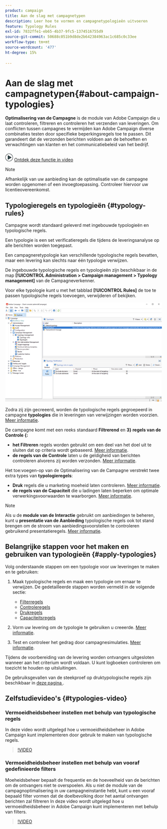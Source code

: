 ```yaml
---
product: campaign
title: Aan de slag met campagnetypen
description: Leer hoe te vormen en campagnetypologieën uitvoeren
feature: Typology Rules
exl-id: 7832ffe1-eb65-4b37-9fc5-1374516755d9
source-git-commit: 50688c051b9d8de2b642384963ac1c685c0c33ee
workflow-type: tm+mt
source-wordcount: '477'
ht-degree: 15%

---
```


# Aan de slag met campagnetypen{#about-campaign-typologies}

**Optimalisering van de Campagne** is de module van Adobe Campaign die u laat controleren, filtreren en controleren het verzenden van leveringen. Om conflicten tussen campagnes te vermijden kan Adobe Campaign diverse combinaties testen door specifieke beperkingsregels toe te passen. Dit garandeert dat de verzonden berichten voldoen aan de behoeften en verwachtingen van klanten en het communicatiebeleid van het bedrijf.

![](assets/do-not-localize/how-to-video.png) [Ontdek deze functie in video](#typologies-video)

>[!NOTE]
>
>Afhankelijk van uw aanbieding kan de optimalisatie van de campagne worden opgenomen of een invoegtoepassing. Controleer hiervoor uw licentieovereenkomst.

## Typologieregels en typologieën {#typology-rules}

Campagne wordt standaard geleverd met ingebouwde typologieën en typologische regels.

Een typologie is een set verificatieregels die tijdens de leveringsanalyse op alle berichten worden toegepast.

Een campagneretypologie kan verschillende typologische regels bevatten, maar een levering kan slechts naar één typologie verwijzen.

De ingebouwde typologische regels en typologieën zijn beschikbaar in de map **[!UICONTROL Administration > Campaign management > Typology management]** van de Campagneverkenner.

Voor elke typologie kunt u met het tabblad **[!UICONTROL Rules]** de toe te passen typologische regels toevoegen, verwijderen of bekijken.

![](assets/campaign_opt_rules_tab.png)

Zodra zij zijn gecreeerd, worden de typologische regels gegroepeerd in campagne **typologies** die in leveringen van verwijzingen worden voorzien. [Meer informatie](#apply-typologies).


De campagne komt met een reeks standaard **Filtrerend** en **3&rbrace; regels van de Controle &lbrace;:**

* **het Filtreren** regels worden gebruikt om een deel van het doel uit te sluiten dat op criteria wordt gebaseerd. [Meer informatie](filtering-rules.md).
* **de regels van de Controle** laten u de geldigheid van berichten controleren alvorens zij worden verzonden. [Meer informatie](control-rules.md).

Het toe:voegen-op van de Optimalisering van de Campagne verstrekt twee extra types van **typologieregels**:

* **Druk** regels die u marketing moeheid laten controleren. [Meer informatie](pressure-rules.md).
* **de regels van de Capaciteit** die u ladingen laten beperken om optimale verwerkingsvoorwaarden te waarborgen. [Meer informatie](consistency-rules.md#controlling-capacity).


>[!NOTE]
>
>Als u de **module van de Interactie** gebruikt om aanbiedingen te beheren, kunt u **presentatie van de Aanbieding** typologische regels ook tot stand brengen om de stroom van aanbiedingsvoorstellen te controleren gebruikend presentatieregels. [Meer informatie](../../v8/interaction/interaction-offer.md#offer-presentation).


## Belangrijke stappen voor het maken en gebruiken van typologieën {#apply-typologies}

Volg onderstaande stappen om een typologie voor uw leveringen te maken en te gebruiken:

1. Maak typologische regels en maak een typologie om ernaar te verwijzen.
De gedetailleerde stappen worden vermeld in de volgende sectie:

   * [Filterregels](filtering-rules.md)
   * [Controleregels](control-rules.md)
   * [Drukregels](pressure-rules.md)
   * [Capaciteitsregels](consistency-rules.md)

1. Vorm uw levering om de typologie te gebruiken u creeerde. [Meer informatie](apply-rules.md#apply-a-typology-to-a-delivery).
1. Test en controleer het gedrag door campagnesimulaties. [Meer informatie](campaign-simulations.md).

Tijdens de voorbereiding van de levering worden ontvangers uitgesloten wanneer aan het criterium wordt voldaan. U kunt logboeken controleren om toezicht te houden op uitsluitingen.

De gebruiksgevallen van de steekproef op druktypologische regels zijn beschikbaar in [&#x200B; deze pagina &#x200B;](pressure-rules.md#use-cases-on-pressure-rules).

## Zelfstudievideo&#39;s {#typologies-video}

### Vermoeidheidsbeheer instellen met behulp van typologische regels

In deze video wordt uitgelegd hoe u vermoeidheidsbeheer in Adobe Campaign kunt implementeren door gebruik te maken van typologische regels.

>[!VIDEO](https://video.tv.adobe.com/v/3448337?quality=12&captions=dut)

### Vermoeidheidsbeheer instellen met behulp van vooraf gedefinieerde filters

Moeheidsbeheer bepaalt de frequentie en de hoeveelheid van de berichten om de ontvangers niet te overspoelen. Als u niet de module van de campagnoptimalisering in uw campagneinstantie hebt, kunt u een vooraf bepaald filter vormen dat de doelbevolking door het aantal ontvangen berichten zal filtreren
In deze video wordt uitgelegd hoe u vermoeidheidsbeheer in Adobe Campaign kunt implementeren met behulp van filters.

>[!VIDEO](https://video.tv.adobe.com/v/3444606?quality=12&captions=dut)
